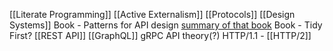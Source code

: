[[Literate Programming]]
[[Active Externalism]]
[[Protocols]]
[[Design Systems]]
Book - Patterns for API design
[summary of that book](https://shahbhat.medium.com/patterns-for-api-design-7cf38ff5139)
Book - Tidy First?
[[REST API]]
[[GraphQL]]
gRPC
API theory(?)
HTTP/1.1 - [[HTTP/2]]
